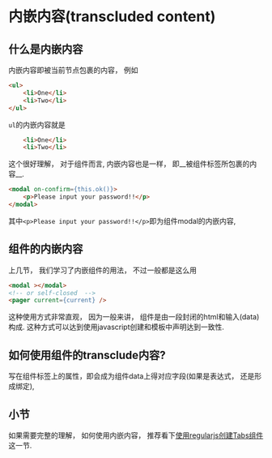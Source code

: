 # 内嵌内容(transcluded content)


## 什么是内嵌内容

内嵌内容即被当前节点包裹的内容， 例如

```html
<ul>
    <li>One</li>
    <li>Two</li>
</ul>

```

`ul`的内嵌内容就是

```html
    <li>One</li>
    <li>Two</li>
```

这个很好理解， 对于组件而言, 内嵌内容也是一样， 即__被组件标签所包裹的内容__. 

```html
<modal on-confirm={this.ok()}>
    <p>Please input your password!!</p>
</modal>
```
其中`<p>Please input your password!!</p>`即为组件modal的内嵌内容, 

## 组件的内嵌内容

上几节， 我们学习了内嵌组件的用法， 不过一般都是这么用

```html
<modal ></modal>
<!-- or self-closed  -->
<pager current={current} />
```

这种使用方式非常直观， 因为一般来讲， 组件是由一段封闭的html和输入(data) 构成. 这种方式可以达到使用javascript创建和模板中声明达到一致性.


## 如何使用组件的transclude内容?

写在组件标签上的属性，即会成为组件data上得对应字段(如果是表达式， 还是形成绑定), 



## 小节

如果需要完整的理解， 如何使用内嵌内容， 推荐看下[使用regularjs创建Tabs组件](../guide/tabs.md)这一节.